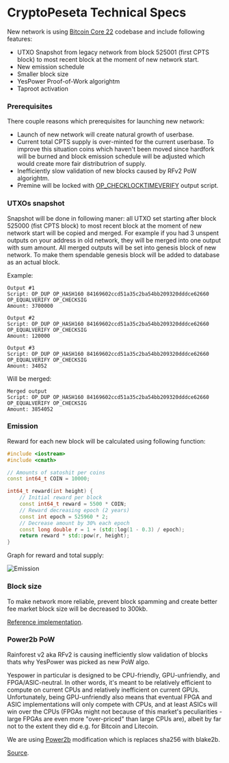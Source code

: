 # CryptoPeseta Technical Specs

New network is using [Bitcoin Core 22](https://github.com/bitcoin/bitcoin/tree/22.x) codebase and include following features:
- UTXO Snapshot from legacy network from block 525001 (first CPTS block) to most recent block at the moment of new network start.
- New emission schedule
- Smaller block size
- YesPower Proof-of-Work algorightm
- Taproot activation

### Prerequisites

There couple reasons which prerequisites for launching new network:
- Launch of new network will create natural growth of userbase.
- Current total CPTS supply is over-minted for the current userbase. To improve this situation coins which haven't been moved since hardfork will be burned and block emission schedule will be adjusted which would create more fair distributrion of supply.
- Inefficiently slow validation of new blocks caused by RFv2 PoW algorightm.
- Premine will be locked with [OP_CHECKLOCKTIMEVERIFY](https://github.com/bitcoin/bips/blob/master/bip-0065.mediawiki) output script.

### UTXOs snapshot

Snapshot will be done in following maner: all UTXO set starting after block 525000 (fist CPTS block) to most recent block at the moment of new network start will be copied and merged. For example if you had 3 unspent outputs on your address in old network, they will be merged into one output with sum amount. All merged outputs will be set into genesis block of new network. To make them spendable genesis block will be added to database as an actual block.

Example:
```
Output #1
Script: OP_DUP OP_HASH160 84169602ccd51a35c2ba54bb209320dddce62660 OP_EQUALVERIFY OP_CHECKSIG
Amount: 3700000

Output #2
Script: OP_DUP OP_HASH160 84169602ccd51a35c2ba54bb209320dddce62660 OP_EQUALVERIFY OP_CHECKSIG
Amount: 120000

Output #3
Script: OP_DUP OP_HASH160 84169602ccd51a35c2ba54bb209320dddce62660 OP_EQUALVERIFY OP_CHECKSIG
Amount: 34052
```

Will be merged:

```
Merged output
Script: OP_DUP OP_HASH160 84169602ccd51a35c2ba54bb209320dddce62660 OP_EQUALVERIFY OP_CHECKSIG
Amount: 3854052
```

### Emission

Reward for each new block will be calculated using following function:

```c++
#include <iostream>
#include <cmath>

// Amounts of satoshit per coins
const int64_t COIN = 10000;

int64_t reward(int height) {
	// Initial reward per block
	const int64_t reward = 5500 * COIN;
	// Reward decreasing epoch (2 years)
	const int epoch = 525960 * 2;
	// Decrease amount by 30% each epoch
	const long double r = 1 + (std::log(1 - 0.3) / epoch);
	return reward * std::pow(r, height);
}
```

Graph for reward and total supply:

![Emission](https://i.imgur.com/emnp0s3.png)

### Block size

To make network more reliable, prevent block spamming and create better fee market block size will be decreased to 300kb.

[Reference implementation](https://github.com/bitcoin/bitcoin/compare/v0.17.1...luke-jr:example_300k-0.17).

### Power2b PoW

Rainforest v2 aka RFv2 is causing inefficiently slow validation of blocks thats why YesPower was picked as new PoW algo.

Yespower in particular is designed to be CPU-friendly, GPU-unfriendly, and FPGA/ASIC-neutral. In other words, it's meant to be relatively efficient to compute on current CPUs and relatively inefficient on current GPUs. Unfortunately, being GPU-unfriendly also means that eventual FPGA and ASIC implementations will only compete with CPUs, and at least ASICs will win over the CPUs (FPGAs might not because of this market's peculiarities - large FPGAs are even more "over-priced" than large CPUs are), albeit by far not to the extent they did e.g. for Bitcoin and Litecoin.

We are using [Power2b](https://github.com/volbil/yespower/) modification which is replaces sha256 with blake2b.

[Source](https://www.openwall.com/yespower/).
